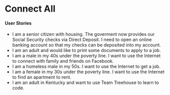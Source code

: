 # Connect All

#### User Stories
* I am a senior citizen with housing. The goverment now provides our Social Security checks via Direct Deposit. I need to open an online banking account so that my checks can be deposited into my account.
* I am an adult and would like to print some documents to apply to a job.
* I am a male in my 40s under the poverty line. I want to use the Internet to connect with family and friends on Facebook.
* I am a homeless male in my 50s. I want to use the Internet to get a job.
* I am a female in my 30s under the poverty line. I want to use the Internet to find an apartment to rent.
* I am an adult in Kentucky and want to use Team Treehouse to learn to code.